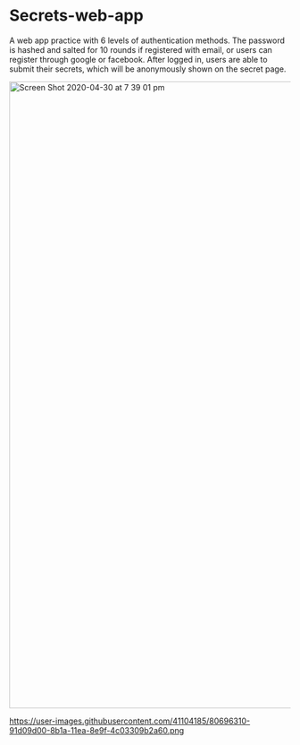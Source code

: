 # Secrets-web-app
A web app practice with 6 levels of authentication methods. The password is hashed and salted for 10 rounds if registered with email, or users can register through google or facebook. After logged in, users are able to submit their secrets, which will be anonymously shown on the secret page.

<img width="1120" alt="Screen Shot 2020-04-30 at 7 39 01 pm" src="https://user-images.githubusercontent.com/41104185/80696310-91d09d00-8b1a-11ea-8e9f-4c03309b2a60.png">

https://user-images.githubusercontent.com/41104185/80696310-91d09d00-8b1a-11ea-8e9f-4c03309b2a60.png
